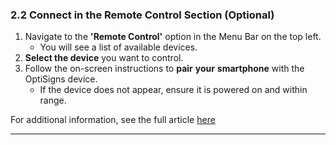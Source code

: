 ### 2.2 Connect in the Remote Control Section (Optional)

  1. Navigate to the **'Remote Control'** option in the Menu Bar on the top left. 
     * You will see a list of available devices.
  2. **Select the device** you want to control.
  3. Follow the on-screen instructions to **pair** **your** **smartphone** with the OptiSigns device. 
     * If the device does not appear, ensure it is powered on and within range.

For additional information, see the full article [here](https://support.optisigns.com/hc/en-us/articles/30304278652563)

---
